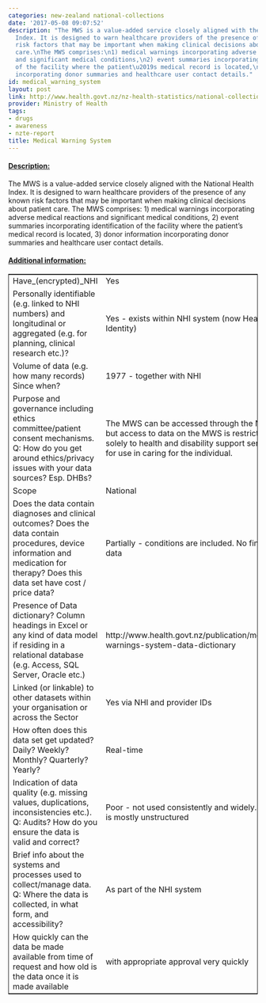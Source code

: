 ```yaml
---
categories: new-zealand national-collections
date: '2017-05-08 09:07:52'
description: "The MWS is a value-added service closely aligned with the National Health
  Index. It is designed to warn healthcare providers of the presence of any known
  risk factors that may be important when making clinical decisions about patient
  care.\nThe MWS comprises:\n1) medical warnings incorporating adverse medical reactions
  and significant medical conditions,\n2) event summaries incorporating identification
  of the facility where the patient\u2019s medical record is located,\n3) donor information
  incorporating donor summaries and healthcare user contact details."
id: medical_warning_system
layout: post
link: http://www.health.govt.nz/nz-health-statistics/national-collections-and-surveys/collections/medical-warning-system
provider: Ministry of Health
tags:
- drugs
- awareness
- nzte-report
title: Medical Warning System
---
```



 <h4> <u>Description:</u> </h4>
The MWS is a value-added service closely aligned with the National Health Index. It is designed to warn healthcare providers of the presence of any known risk factors that may be important when making clinical decisions about patient care.
The MWS comprises:
1) medical warnings incorporating adverse medical reactions and significant medical conditions,
2) event summaries incorporating identification of the facility where the patient’s medical record is located,
3) donor information incorporating donor summaries and healthcare user contact details.
 <h4> <u>Additional information:</u> </h4>
 <table style="border: 1px solid">
 <tr> <td width="40%">Have_(encrypted)_NHI</td> <td>Yes</td> </tr>
 <tr> <td width="40%">Personally identifiable (e.g. linked to NHI numbers) and longitudinal or aggregated (e.g. for planning, clinical research etc.)?</td> <td>Yes - exists within NHI system (now Health Identity)</td> </tr>
 <tr> <td width="40%">Volume of data (e.g. how many records)
Since when?</td> <td>1977 - together with NHI</td> </tr>
 <tr> <td width="40%">Purpose and governance including ethics committee/patient consent mechanisms. Q: How do you get around ethics/privacy issues with your data sources? Esp. DHBs?</td> <td>The MWS can be accessed through the NHI, but access to data on the MWS is restricted solely to health and disability support services for use in caring for the individual. </td> </tr>
 <tr> <td width="40%">Scope</td> <td>National</td> </tr>
 <tr> <td width="40%">Does the data contain diagnoses and clinical outcomes?
Does the data contain procedures, device information and medication for therapy?
Does this data set have cost / price data?</td> <td>Partially - conditions are included. No financial data</td> </tr>
 <tr> <td width="40%">Presence of Data dictionary? Column headings in Excel or any kind of data model if residing in a relational database (e.g. Access, SQL Server, Oracle etc.) </td> <td>http://www.health.govt.nz/publication/medical-warnings-system-data-dictionary</td> </tr>
 <tr> <td width="40%">Linked (or linkable) to other datasets within your organisation or across the Sector</td> <td>Yes via NHI and provider IDs</td> </tr>
 <tr> <td width="40%">How often does this data set get updated? Daily? Weekly? Monthly? Quarterly? Yearly?</td> <td>Real-time</td> </tr>
 <tr> <td width="40%">Indication of data quality (e.g. missing values, duplications, inconsistencies etc.). Q: Audits? How do you ensure the data is valid and correct?</td> <td>Poor - not used consistently and widely. Data is mostly unstructured</td> </tr>
 <tr> <td width="40%">Brief info about the systems and processes used to collect/manage data. Q: Where the data is collected, in what form, and accessibility?</td> <td>As part of the NHI system</td> </tr>
 <tr> <td width="40%">How quickly can the data be made available from time of request and how old is the data once it is made available</td> <td>with appropriate approval very quickly</td> </tr>
 </table>